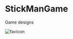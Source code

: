 # StickManGame
 Game designs
 

![favicon](https://user-images.githubusercontent.com/33089347/175301156-6c2d4e41-fede-4b64-b336-06c6e6baa9eb.jpg)
